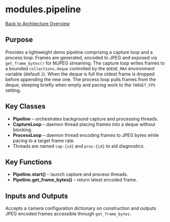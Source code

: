 # modules.pipeline
[Back to Architecture Overview](../README.md)

## Purpose
Provides a lightweight demo pipeline comprising a capture loop and a process
loop. Frames are generated, encoded to JPEG and exposed via
`get_frame_bytes()` for MJPEG streaming. The capture loop writes frames to a
bounded ``collections.deque`` controlled by the ``QUEUE_MAX`` environment
variable (default ``2``). When the deque is full the oldest frame is dropped
before appending the new one. The process loop pulls frames from the deque,
sleeping briefly when empty and pacing work to the ``TARGET_FPS``
setting.

## Key Classes
- **Pipeline** – orchestrates background capture and processing threads.
- **CaptureLoop** – daemon thread placing frames into a deque without
  blocking.
- **ProcessLoop** – daemon thread encoding frames to JPEG bytes while
  pacing to a target frame rate.
- Threads are named ``cap-{id}`` and ``proc-{id}`` to aid diagnostics.

## Key Functions
- **Pipeline.start()** – launch capture and process threads.
- **Pipeline.get_frame_bytes()** – return latest encoded frame.

## Inputs and Outputs
Accepts a camera configuration dictionary on construction and outputs JPEG
encoded frames accessible through `get_frame_bytes`.

